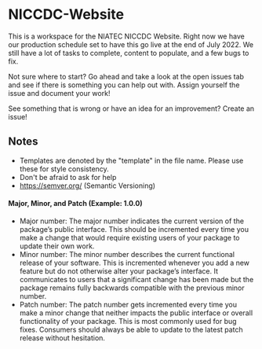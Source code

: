 # NICCDC-Website
This is a workspace for the NIATEC NICCDC Website. Right now we have our production schedule set to have this go live at the end of July 2022. We still have a lot of tasks to complete, content to populate, and a few bugs to fix.

Not sure where to start? Go ahead and take a look at the open issues tab and see if there is something you can help out with. Assign yourself the issue and document your work!

See something that is wrong or have an idea for an improvement? Create an issue!

## Notes
- Templates are denoted by the "template" in the file name. Please use these for style consistency.
- Don't be afraid to ask for help
- https://semver.org/ (Semantic Versioning)
#### Major, Minor, and Patch (Example: 1.0.0)
- Major number: The major number indicates the current version of the package’s public interface. This should be incremented every time you make a change that would require existing users of your package to update their own work.
- Minor number: The minor number describes the current functional release of your software. This is incremented whenever you add a new feature but do not otherwise alter your package’s interface. It communicates to users that a significant change has been made but the package remains fully backwards compatible with the previous minor number.
- Patch number: The patch number gets incremented every time you make a minor change that neither impacts the public interface or overall functionality of your package. This is most commonly used for bug fixes. Consumers should always be able to update to the latest patch release without hesitation.

